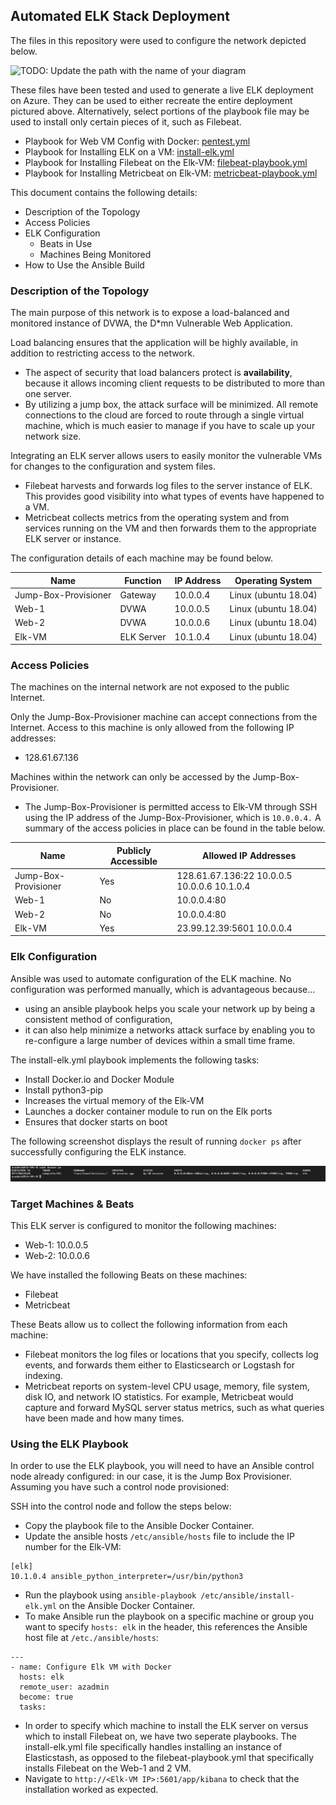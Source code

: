 ## Automated ELK Stack Deployment

The files in this repository were used to configure the network depicted below.

![TODO: Update the path with the name of your diagram](Images/diagram_filename.png)

These files have been tested and used to generate a live ELK deployment on Azure. They can be used to either recreate the entire deployment pictured above. Alternatively, select portions of the playbook file may be used to install only certain pieces of it, such as Filebeat.

  - Playbook for Web VM Config with Docker: [pentest.yml](ansible_playbooks/pentest.yml)
  - Playbook for Installing ELK on a VM: [install-elk.yml](ansible_playbooks/install-elk.yml)
  - Playbook for Installing Filebeat on the Elk-VM: [filebeat-playbook.yml](ansible_playbooks/filebeat-playbook.yml)
  - Playbook for Installing Metricbeat on Elk-VM: [metricbeat-playbook.yml](ansible_playbooks/metricbeat-playbook.yml)

This document contains the following details:
- Description of the Topology
- Access Policies
- ELK Configuration
  - Beats in Use
  - Machines Being Monitored
- How to Use the Ansible Build


### Description of the Topology

The main purpose of this network is to expose a load-balanced and monitored instance of DVWA, the D*mn Vulnerable Web Application.

Load balancing ensures that the application will be highly available, in addition to restricting access to the network.
- The aspect of security that load balancers protect is **availability**, because it allows incoming client requests to be distributed to more than one server.  
- By utilizing a jump box, the attack surface will be minimized. All remote connections to the cloud are forced to route through a single virtual machine, which is much easier to manage if you have to scale up your network size. 

Integrating an ELK server allows users to easily monitor the vulnerable VMs for changes to the configuration and system files.
- Filebeat harvests and forwards log files to the server instance of ELK. This provides good visibility into what types of events have happened to a VM. 
- Metricbeat collects metrics from the operating system and from services running on the VM and then forwards them to the appropriate ELK server or instance.

The configuration details of each machine may be found below.

| Name                 | Function   | IP Address | Operating System     |
|----------------------|------------|------------|----------------------|
| Jump-Box-Provisioner | Gateway    | 10.0.0.4   | Linux (ubuntu 18.04) |
| Web-1                | DVWA       | 10.0.0.5   | Linux (ubuntu 18.04) |
| Web-2                | DVWA       | 10.0.0.6   | Linux (ubuntu 18.04) |
| Elk-VM               | ELK Server | 10.1.0.4   | Linux (ubuntu 18.04) |

### Access Policies

The machines on the internal network are not exposed to the public Internet. 

Only the Jump-Box-Provisioner machine can accept connections from the Internet. Access to this machine is only allowed from the following IP addresses:
-  128.61.67.136

Machines within the network can only be accessed by the Jump-Box-Provisioner.
- The Jump-Box-Provisioner is permitted access to Elk-VM through SSH using the IP address of the Jump-Box-Provisioner, which is ```10.0.0.4.```
A summary of the access policies in place can be found in the table below.

| Name                 | Publicly Accessible | Allowed IP Addresses                        |
|----------------------|---------------------|---------------------------------------------|
| Jump-Box-Provisioner | Yes                 | 128.61.67.136:22 10.0.0.5 10.0.0.6 10.1.0.4 |
| Web-1                | No                  | 10.0.0.4:80                                 |
| Web-2                | No                  | 10.0.0.4:80                                 |
| Elk-VM               | Yes                 | 23.99.12.39:5601 10.0.0.4                   |

### Elk Configuration

Ansible was used to automate configuration of the ELK machine. No configuration was performed manually, which is advantageous because...
- using an ansible playbook helps you scale your network up by being a consistent method of configuration, 
- it can also help minimize a networks attack surface by enabling you to re-configure a large number of devices within a small time frame.

The install-elk.yml playbook implements the following tasks:
- Install Docker.io and Docker Module
- Install python3-pip
- Increases the virtual memory of the Elk-VM
- Launches a docker container module to run on the Elk ports
- Ensures that docker starts on boot

The following screenshot displays the result of running `docker ps` after successfully configuring the ELK instance.

![](Images/docker_ps_output.png)

### Target Machines & Beats
This ELK server is configured to monitor the following machines:
- Web-1: 10.0.0.5
- Web-2: 10.0.0.6

We have installed the following Beats on these machines:
- Filebeat
- Metricbeat

These Beats allow us to collect the following information from each machine:
- Filebeat monitors the log files or locations that you specify, collects log events, and forwards them either to Elasticsearch or Logstash for indexing.
- Metricbeat reports on system-level CPU usage, memory, file system, disk IO, and network IO statistics. 
For example, Metricbeat would capture and forward MySQL server status metrics, such as what queries have been made and how many times.

### Using the ELK Playbook
In order to use the ELK playbook, you will need to have an Ansible control node already configured: in our case, it is the Jump Box Provisioner. Assuming you have such a control node provisioned: 

SSH into the control node and follow the steps below:
- Copy the playbook file to the Ansible Docker Container.
- Update the ansible hosts `/etc/ansible/hosts` file to include the IP number for the Elk-VM:
```
[elk]
10.1.0.4 ansible_python_interpreter=/usr/bin/python3
```
- Run the playbook using `ansible-playbook /etc/ansible/install-elk.yml` on the Ansible Docker Container.
- To make Ansible run the playbook on a specific machine or group you want to specify `hosts: elk` in the header, this references the Ansible host file at `/etc./ansible/hosts`:
```
---
- name: Configure Elk VM with Docker
  hosts: elk
  remote_user: azadmin
  become: true
  tasks:
```
- In order to specify which machine to install the ELK server on versus which to install Filebeat on, we have two seperate playbooks. The install-elk.yml file specifically handles installing an instance of Elasticstash, as opposed to the filebeat-playbook.yml that specifically installs Filebeat on the Web-1 and 2 VM.
- Navigate to `http://<Elk-VM IP>:5601/app/kibana` to check that the installation worked as expected.

